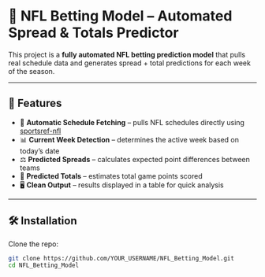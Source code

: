 # 🏈 NFL Betting Model – Automated Spread & Totals Predictor

This project is a **fully automated NFL betting prediction model** that pulls real schedule data and generates spread + total predictions for each week of the season.

---

## 🚀 Features
- 📅 **Automatic Schedule Fetching** – pulls NFL schedules directly using [sportsref-nfl](https://github.com/tefirman/sportsref-nfl)  
- 📊 **Current Week Detection** – determines the active week based on today’s date  
- ⚖️ **Predicted Spreads** – calculates expected point differences between teams  
- 🔢 **Predicted Totals** – estimates total game points scored  
- 🖥️ **Clean Output** – results displayed in a table for quick analysis  

---

## 🛠️ Installation

Clone the repo:
```bash
git clone https://github.com/YOUR_USERNAME/NFL_Betting_Model.git
cd NFL_Betting_Model
